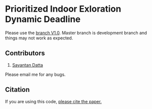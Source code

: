 # Prioritized Indoor Exloration Dynamic Deadline

Please use the [branch V1.0](https://github.com/Kenzo450D/Prioritized_Indoor_Exloration_Dynamic_Deadline/tree/v_1.0). Master branch is development branch and things may not work as expected. 

## Contributors
1. [Sayantan Datta](mailto:sdatta3@uncc.edu?subject=[GitHub]%20Source%20Prioritized%20Indoor%20Exploration)

Please email me for any bugs.

## Citation
If you are using this code, [please cite the paper.](https://ieeexplore.ieee.org/abstract/document/9636199) <br>

